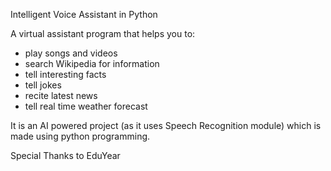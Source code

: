 Intelligent Voice Assistant in Python

A virtual assistant program that helps you to:
* play songs and videos
* search Wikipedia for information
* tell interesting facts
* tell jokes
* recite latest news
* tell real time weather forecast

It is an AI powered project (as it uses Speech Recognition module) which is made using python programming.

Special Thanks to EduYear